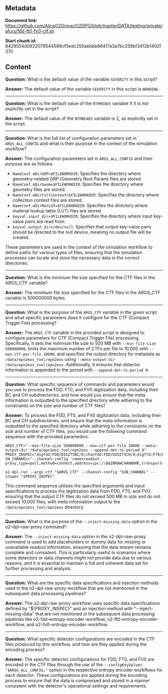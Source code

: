 ## Metadata

**Document link:** https://github.com/AliceO2Group/O2DPG/blob/master/DATA/testing/private/afurs/fdd-ft0-fv0-ctf.sh

**Start chunk id:** 8429554d0822079544599cf5edc250aebbb66417a3a7bc259bf3412b1402f370

## Content

**Question:** What is the default value of the variable `SEVERITY` in this script?

**Answer:** The default value of the variable `SEVERITY` in this script is `WARNING`.

---

**Question:** What is the default value of the `NTHREADS` variable if it is not explicitly set in the script?

**Answer:** The default value of the `NTHREADS` variable is 2, as explicitly set in the script.

---

**Question:** What is the full list of configuration parameters set in `ARGS_ALL_CONFIG` and what is their purpose in the context of the simulation workflow?

**Answer:** The configuration parameters set in `ARGS_ALL_CONFIG` and their purpose are as follows:

- `NameConf.mDirGRP=$FILEWORKDIR`: Specifies the directory where geometry-related GRP (Geometry Root Param) files are stored.
- `NameConf.mDirGeom=$FILEWORKDIR`: Specifies the directory where geometry files are stored.
- `NameConf.mDirCollContext=$FILEWORKDIR`: Specifies the directory where collection context files are stored.
- `NameConf.mDirMatLUT=$FILEWORKDIR`: Specifies the directory where material lookup table (LUT) files are stored.
- `keyval.input_dir=$FILEWORKDIR`: Specifies the directory where input key-value pairs are read from.
- `keyval.output_dir=/dev/null`: Specifies that output key-value pairs should be directed to the null device, meaning no output file will be created.

These parameters are used in the context of the simulation workflow to define paths for various types of files, ensuring that the simulation processes can locate and store the necessary data in the correct directories.

---

**Question:** What is the minimum file size specified for the CTF files in the ARGS_CTF variable?

**Answer:** The minimum file size specified for the CTF files in the ARGS_CTF variable is 500000000 bytes.

---

**Question:** What is the purpose of the `ARGS_CTF` variable in the given script and what specific parameters does it configure for the CTF (Compact Trigger File) processing?

**Answer:** The `ARGS_CTF` variable in the provided script is designed to configure parameters for CTF (Compact Trigger File) processing. Specifically, it sets the minimum file size to 500 MB with `--min-file-size 500000000`, limits the maximum number of CTFs per file to 10,000 with `--max-ctf-per-file 10000`, and specifies the output directory for metadata as `/data/epn2eos_tool/epn2eos` using `--meta-output-dir /data/epn2eos_tool/epn2eos`. Additionally, it ensures that detector information is appended to the period with `--append-det-to-period 0`.

---

**Question:** What specific sequence of commands and parameters would you use to process the FDD, FT0, and FV0 digitization data, including their BC and CH subdirectories, and how would you ensure that the meta information is outputted to the specified directory while adhering to the constraints on the size and number of CTF files?

**Answer:** To process the FDD, FT0, and FV0 digitization data, including their BC and CH subdirectories, and ensure that the meta information is outputted to the specified directory while adhering to the constraints on the size and number of CTF files, you would use the following command sequence with the provided parameters:

```
ARGS_CTF="--min-file-size 500000000 --max-ctf-per-file 10000 --meta-output-dir /data/epn2eos_tool/epn2eos --append-det-to-period 0"
PROXY_INSPEC="digfdd:FDD/DIGITSBC/0;chanfdd:FDD/DIGITSCH/0;digft0:FT0/DIGITSBC/0;chanft0:FT0/DIGITSCH/0;digfv0:FV0/DIGITSBC/0;chanfv0:FV0/DIGITSCH/0;eos:***/INFORMATION;dd:FLP/DISTSUBTIMEFRAME/0"
IN_CHANNEL="--channel-config 'name=readout-proxy,type=pull,method=connect,address=ipc://@$INRAWCHANNAME,transport=shmem,rateLogging=1'"

o2-dpl-run --args-ctf "$ARGS_CTF" --channel-config "$IN_CHANNEL" --inspec "$PROXY_INSPEC"
```

This command sequence utilizes the specified arguments and input specifications to process the digitization data from FDD, FT0, and FV0, ensuring that the output CTF files do not exceed 500 MB in size and do not exceed 10,000 files, with meta information output to the `/data/epn2eos_tool/epn2eos` directory.

---

**Question:** What is the purpose of the `--inject-missing-data` option in the o2-dpl-raw-proxy command?

**Answer:** The `--inject-missing-data` option in the o2-dpl-raw-proxy command is used to add placeholders or dummy data for missing or unavailable readout information, ensuring that the data stream remains complete and consistent. This is particularly useful in scenarios where some detectors or data channels might not provide data due to various reasons, and it is essential to maintain a full and coherent data set for further processing and analysis.

---

**Question:** What are the specific data specifications and injection methods used in the o2-dpl-raw-proxy workflow that are not mentioned in the subsequent data processing pipelines?

**Answer:** The o2-dpl-raw-proxy workflow uses specific data specifications defined by "${PROXY_INSPEC}" and an injection method with "--inject-missing-data" that are not mentioned in the subsequent data processing pipelines like o2-fdd-entropy-encoder-workflow, o2-ft0-entropy-encoder-workflow, and o2-fv0-entropy-encoder-workflow.

---

**Question:** What specific detector configurations are encoded in the CTF files produced by this workflow, and how are they applied during the encoding process?

**Answer:** The specific detector configurations for FDD, FT0, and FV0 are encoded in the CTF files through the use of the `--configKeyValues "$ARGS_ALL_CONFIG;"` option in the respective entropy encoder workflows for each detector. These configurations are applied during the encoding process to ensure that the data is compressed and stored in a manner consistent with the detector's operational settings and requirements.